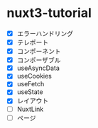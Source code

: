 # nuxt3-tutorial
- [x] エラーハンドリング
- [x] テレポート
- [x] コンポーネント
- [x] コンポーザブル
- [x] useAsyncData
- [x] useCookies
- [x] useFetch
- [x] useState
- [x] レイアウト
- [ ] NuxtLink
- [ ] ページ